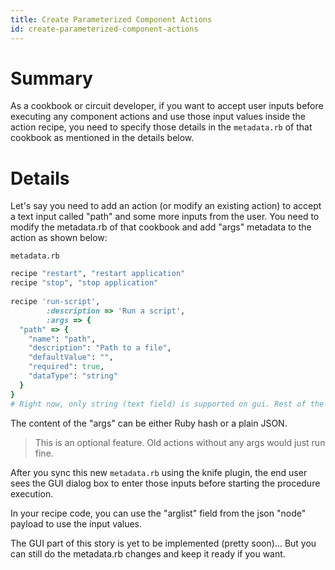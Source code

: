 ```yaml
---
title: Create Parameterized Component Actions
id: create-parameterized-component-actions
---
```


# Summary

As a cookbook or circuit developer, if you want to accept user inputs before executing any component actions and use those input values inside the action recipe, you need to specify those details in the `metadata.rb` of that cookbook as mentioned in the details below.

# Details

Let's say you need to add an action (or modify an existing action) to accept a text input called "path" and some more inputs from the user. You need to modify the metadata.rb of that cookbook and add "args" metadata to the action as shown below:

```
metadata.rb
```

```ruby
recipe "restart", "restart application"
recipe "stop", "stop application"
 
recipe 'run-script',
        :description => 'Run a script',
        :args => {
  "path" => {
    "name": "path",
    "description": "Path to a file",
    "defaultValue": "",
    "required": true,
    "dataType": "string"
  }
}
# Right now, only string (text field) is supported on gui. Rest of the types will be supported soon and this document will be updated then
 ```

The content of the "args" can be either Ruby hash or a plain JSON.

> This is an optional feature. Old actions without any args would just run fine.

After you sync this new `metadata.rb` using the knife plugin, the end user sees the GUI dialog box to enter those inputs before starting the procedure execution.

In your recipe code, you can use the "arglist" field from the json "node" payload to use the input values.

The GUI part of this story is yet to be implemented (pretty soon)... But you can still do the metadata.rb changes and keep it ready if you want.

